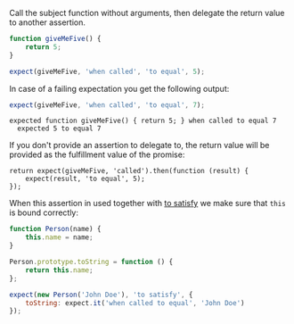Call the subject function without arguments, then delegate the return value to another assertion.

```js
function giveMeFive() {
    return 5;
}

expect(giveMeFive, 'when called', 'to equal', 5);
```

In case of a failing expectation you get the following output:

```js
expect(giveMeFive, 'when called', 'to equal', 7);
```

```output
expected function giveMeFive() { return 5; } when called to equal 7
  expected 5 to equal 7
```

If you don't provide an assertion to delegate to, the return value will be provided
as the fulfillment value of the promise:

```js#async:true
return expect(giveMeFive, 'called').then(function (result) {
    expect(result, 'to equal', 5);
});
```

When this assertion in used together with [to satisfy](/assertions/any/to-satisfy)
we make sure that `this` is bound correctly:

```js
function Person(name) {
    this.name = name;
}

Person.prototype.toString = function () {
    return this.name;
};

expect(new Person('John Doe'), 'to satisfy', {
    toString: expect.it('when called to equal', 'John Doe')
});
```

